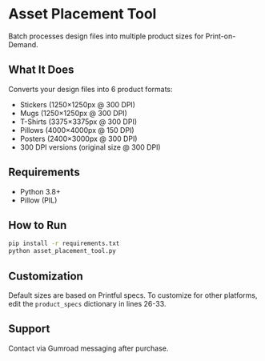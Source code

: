 # Asset Placement Tool

Batch processes design files into multiple product sizes for Print-on-Demand.

## What It Does

Converts your design files into 6 product formats:
- Stickers (1250×1250px @ 300 DPI)
- Mugs (1250×1250px @ 300 DPI)
- T-Shirts (3375×3375px @ 300 DPI)
- Pillows (4000×4000px @ 150 DPI)
- Posters (2400×3000px @ 300 DPI)
- 300 DPI versions (original size @ 300 DPI)

## Requirements

- Python 3.8+
- Pillow (PIL)

## How to Run

```bash
pip install -r requirements.txt
python asset_placement_tool.py
```

## Customization

Default sizes are based on Printful specs. To customize for other platforms, edit the `product_specs` dictionary in lines 26-33.

## Support

Contact via Gumroad messaging after purchase.
